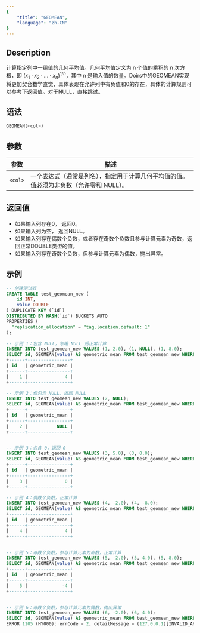 ```yaml
---
{
    "title": "GEOMEAN",
    "language": "zh-CN"
}
---
```


## Description

计算指定列中一组值的几何平均值。几何平均值定义为 n 个值的乘积的 n 次方根，即 $(x_1 \cdot x_2 \cdot \ldots \cdot x_n)^{1/n}$，其中 n 是输入值的数量。Doirs中的GEOMEAN实现将更加契合数学直觉，具体表现在允许列中有负值和0的存在，具体的计算规则可以参考下返回值。对于NULL，直接跳过。

## 语法

```sql
GEOMEAN(<col>)
```

## 参数

| 参数 | 描述 |
| -- | -- |
| `<col>` | 一个表达式（通常是列名），指定用于计算几何平均值的值。值必须为非负数（允许零和 NULL）。 |

## 返回值

- 如果输入列存在0， 返回0。
- 如果输入列为空， 返回NULL。
- 如果输入列存在偶数个负数，或者存在奇数个负数且参与计算元素为奇数，返回正常DOUBLE类型的值。
- 如果输入列存在奇数个负数，但参与计算元素为偶数，抛出异常。

## 示例

```sql
-- 创建测试表
CREATE TABLE test_geomean_new (
    id INT,
    value DOUBLE
) DUPLICATE KEY (`id`)
DISTRIBUTED BY HASH(`id`) BUCKETS AUTO
PROPERTIES (
  "replication_allocation" = "tag.location.default: 1"
);

-- 示例 1：包含 NULL，忽略 NULL 后正常计算
INSERT INTO test_geomean_new VALUES (1, 2.0), (1, NULL), (1, 8.0);
SELECT id, GEOMEAN(value) AS geometric_mean FROM test_geomean_new WHERE id = 1 GROUP BY id;
+------+----------------+
| id   | geometric_mean |
+------+----------------+
|    1 |              4 |
+------+----------------+

-- 示例 2：仅包含 NULL，返回 NULL
INSERT INTO test_geomean_new VALUES (2, NULL);
SELECT id, GEOMEAN(value) AS geometric_mean FROM test_geomean_new WHERE id = 2 GROUP BY id;
+------+----------------+
| id   | geometric_mean |
+------+----------------+
|    2 |           NULL |
+------+----------------+


-- 示例 3：包含 0，返回 0
INSERT INTO test_geomean_new VALUES (3, 5.0), (3, 0.0);
SELECT id, GEOMEAN(value) AS geometric_mean FROM test_geomean_new WHERE id = 3 GROUP BY id;
+------+----------------+
| id   | geometric_mean |
+------+----------------+
|    3 |              0 |
+------+----------------+

-- 示例 4：偶数个负数，正常计算
INSERT INTO test_geomean_new VALUES (4, -2.0), (4, -8.0);
SELECT id, GEOMEAN(value) AS geometric_mean FROM test_geomean_new WHERE id = 4 GROUP BY id;
+------+----------------+
| id   | geometric_mean |
+------+----------------+
|    4 |              4 |
+------+----------------+


-- 示例 5：奇数个负数，参与计算元素为奇数，正常计算
INSERT INTO test_geomean_new VALUES (5, -2.0), (5, 4.0), (5, 8.0);
SELECT id, GEOMEAN(value) AS geometric_mean FROM test_geomean_new WHERE id = 5 GROUP BY id;
+------+----------------+
| id   | geometric_mean |
+------+----------------+
|    5 |             -4 |
+------+----------------+


-- 示例 6：奇数个负数，参与计算元素为偶数，抛出异常
INSERT INTO test_geomean_new VALUES (6, -2.0), (6, 4.0);
SELECT id, GEOMEAN(value) AS geometric_mean FROM test_geomean_new WHERE id = 6 GROUP BY id;
ERROR 1105 (HY000): errCode = 2, detailMessage = (127.0.0.1)[INVALID_ARGUMENT]Geometric mean is undefined for odd number of negatives with even n
```